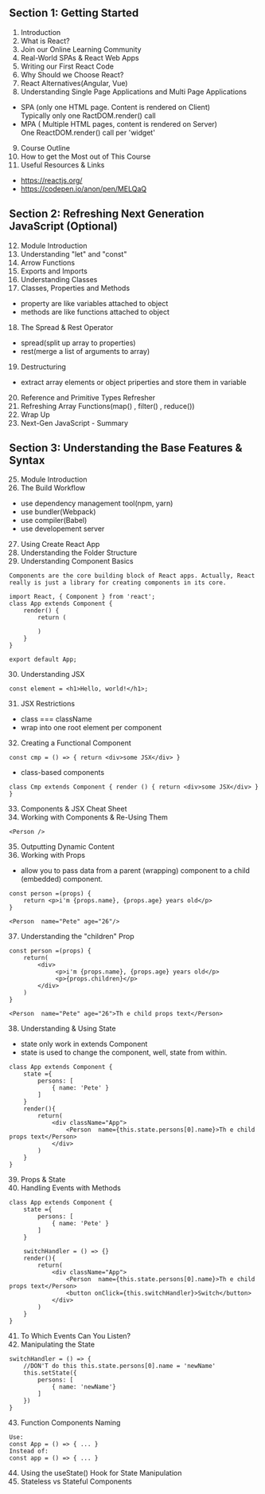 ## Section 1: Getting Started

1. Introduction
2. What is React?
3. Join our Online Learning Community
4. Real-World SPAs & React Web Apps
5. Writing our First React Code
6. Why Should we Choose React?
7. React Alternatives(Angular, Vue)
8. Understanding Single Page Applications and Multi Page Applications<br/>
- SPA (only one HTML page. Content is rendered on Client)<br/>
Typically only one RactDOM.render() call
- MPA ( Multiple HTML pages, content is rendered on Server)<br/>
One ReactDOM.render() call per 'widget'
9. Course Outline
10. How to get the Most out of This Course
11. Useful Resources & Links
- https://reactjs.org/
- https://codepen.io/anon/pen/MELQaQ

## Section 2: Refreshing Next Generation JavaScript (Optional)
12. Module Introduction
13. Understanding "let" and "const"
14. Arrow Functions
15. Exports and Imports
16. Understanding Classes
17. Classes, Properties and Methods
- property are like variables attached to object
- methods are like functions attached to object
18. The Spread & Rest Operator
- spread(split up array to properties)
- rest(merge a list of arguments to array)
19. Destructuring
- extract array elements or object priperties and store them in variable
20. Reference and Primitive Types Refresher
21. Refreshing Array Functions(map() , filter() , reduce())
22. Wrap Up
23. Next-Gen JavaScript - Summary

## Section 3: Understanding the Base Features & Syntax
25. Module Introduction
26. The Build Workflow
- use dependency management tool(npm, yarn)
- use bundler(Webpack)
- use compiler(Babel)
- use developement server
27. Using Create React App
28. Understanding the Folder Structure
29. Understanding Component Basics
```
Components are the core building block of React apps. Actually, React really is just a library for creating components in its core.

import React, { Component } from 'react';
class App extends Component {
    render() {
        return (

        )
    }
}

export default App;
```
30. Understanding JSX
```
const element = <h1>Hello, world!</h1>;
```
31. JSX Restrictions
- class === className
- wrap into one root element per component
32. Creating a Functional Component
```
const cmp = () => { return <div>some JSX</div> }
```
- class-based components
```
class Cmp extends Component { render () { return <div>some JSX</div> } } 
```
33. Components & JSX Cheat Sheet
34. Working with Components & Re-Using Them
```
<Person />
```
35. Outputting Dynamic Content
36. Working with Props
-  allow you to pass data from a parent (wrapping) component to a child (embedded) component.
```
const person =(props) {
    return <p>i'm {props.name}, {props.age} years old</p>
}

<Person  name="Pete" age="26"/>
```
37. Understanding the "children" Prop
```
const person =(props) {
    return(
        <div>
             <p>i'm {props.name}, {props.age} years old</p>
             <p>{props.children}</p>
        </div>
    )
}

<Person  name="Pete" age="26">Th e child props text</Person>
```
38. Understanding & Using State
- state only work in extends Component
- state is used to change the component, well, state from within.
```
class App extends Component {
    state ={
        persons: [
            { name: 'Pete' } 
        ]
    }
    render(){
        return(
            <div className="App">
                <Person  name={this.state.persons[0].name}>Th e child props text</Person>
            </div>
        )
    }
}
```
39. Props & State
40. Handling Events with Methods
```
class App extends Component {
    state ={
        persons: [
            { name: 'Pete' } 
        ]
    }

    switchHandler = () => {}
    render(){
        return(
            <div className="App">
                <Person  name={this.state.persons[0].name}>Th e child props text</Person>
                <button onClick={this.switchHandler}>Switch</button>
            </div>
        )
    }
}
```
41. To Which Events Can You Listen?
42. Manipulating the State
```
switchHandler = () => {
    //DON'T do this this.state.persons[0].name = 'newName'
    this.setState({
        persons: [
            { name: 'newName'}
        ]
    })
}
```
43. Function Components Naming
```
Use:
const App = () => { ... }
Instead of:
const app = () => { ... }
```
44. Using the useState() Hook for State Manipulation
45. Stateless vs Stateful Components
